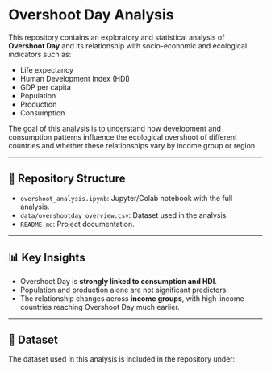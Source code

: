 # Overshoot Day Analysis

This repository contains an exploratory and statistical analysis of **Overshoot Day** and its relationship with socio-economic and ecological indicators such as:
- Life expectancy
- Human Development Index (HDI)
- GDP per capita
- Population
- Production
- Consumption

The goal of this analysis is to understand how development and consumption patterns influence the ecological overshoot of different countries and whether these relationships vary by income group or region.

---

## 📂 Repository Structure
- `overshoot_analysis.ipynb`: Jupyter/Colab notebook with the full analysis.
- `data/overshootday_overview.csv`: Dataset used in the analysis.
- `README.md`: Project documentation.

---

## 📊 Key Insights
- Overshoot Day is **strongly linked to consumption and HDI**.
- Population and production alone are not significant predictors.
- The relationship changes across **income groups**, with high-income countries reaching Overshoot Day much earlier.

---

## 📑 Dataset
The dataset used in this analysis is included in the repository under: 
